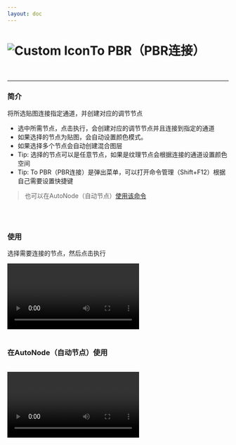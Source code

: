 ```yaml
---
layout: doc
---
```

# <span class="h1-icon"><img src="/img/To PBR.webp" alt="Custom Icon"></span>To PBR（PBR连接）

<br/>

---

### 简介

将所选贴图连接指定通道，并创建对应的调节节点

- 选中所需节点，点击执行，会创建对应的调节节点并且连接到指定的通道
- 如果选择的节点为贴图，会自动设置颜色模式。
- 如果选择多个节点会自动创建混合图层
- Tip: 选择的节点可以是任意节点，如果是纹理节点会根据连接的通道设置颜色空间
- Tip: To PBR（PBR连接）是弹出菜单，可以打开命令管理（Shift+F12）根据自己需要设置快捷键

> 也可以在AutoNode（自动节点）[使用该命令](03-RNT-AutoNode)


<br/>
<br/>

### 使用
选择需要连接的节点，然后点击执行
<br/>

<video controls>
  <source src="/img/command-to_pbr.webm" type="video/webm">
</video>

<br/>
<br/>

### 在AutoNode（自动节点）使用

<br/>

<video controls>
  <source src="/img/autonode-to_pbr.webm" type="video/webm">
</video>

<br/>
<br/>